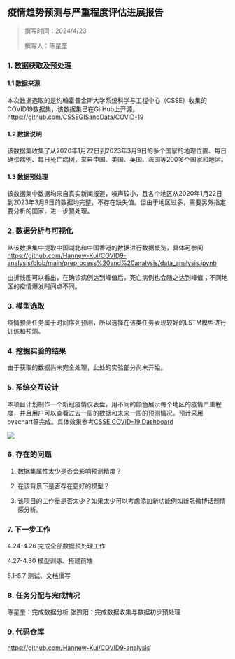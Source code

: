 ## 疫情趋势预测与严重程度评估进展报告

> 撰写时间：2024/4/23
>
> 撰写人：陈星奎

### 1. 数据获取及预处理

#### 1.1 数据来源

本次数据选取的是约翰霍普金斯大学系统科学与工程中心（CSSE）收集的COVID19数据集，该数据集已在GitHub上开源。<https://github.com/CSSEGISandData/COVID-19>

#### 1.2 数据说明

该数据集收集了从2020年1月22日到2023年3月9日的多个国家的地理位置、每日确诊病例、每日死亡病例，来自中国、美国、英国、法国等200多个国家和地区。

#### 1.3 数据预处理

该数据集中数据均来自真实新闻报道，噪声较小，且各个地区从2020年1月22日到2023年3月9日的数据均完整，不存在缺失值。但由于地区过多，需要另外指定要分析的国家，进一步预处理。


### 2. 数据分析与可视化

从该数据集中提取中国湖北和中国香港的数据进行数据概览，具体可参阅<https://github.com/Hannew-Kui/COVID9-analysis/blob/main/preprocess%20and%20analysis/data_analysis.ipynb>

由折线图可以看出，在确诊病例达到峰值后，死亡病例也会随之达到峰值；不同地区的疫情爆发时间点不同。

### 3. 模型选取

疫情预测任务属于时间序列预测，所以选择在该类任务表现较好的LSTM模型进行训练和预测。

### 4. 挖掘实验的结果

由于获取的数据尚未完全处理，此处的实验部分尚未开始。

### 5. 系统交互设计

本项目计划制作一个新冠疫情仪表盘，用不同的颜色展示每个地区的疫情严重程度，并且用户可以查看过去一周的数据和未来一周的预测情况。预计采用pyechart等完成。具体效果参考[CSSE COVID-19 Dashboard](https://www.arcgis.com/apps/dashboards/bda7594740fd40299423467b48e9ecf6)

![](https://github.com/Hannew-Kui/COVID9-analysis/blob/main/preprocess%20and%20analysis/pic/%E4%BB%AA%E8%A1%A8%E7%9B%98%E5%89%8D%E7%AB%AF%E7%A4%BA%E4%BE%8B.png)

### 6. 存在的问题

1. 数据集属性太少是否会影响预测精度？

2. 在该背景下是否存在更好的模型？

3. 该项目的工作量是否太少？如果太少可以考虑添加新功能例如新冠微博话题情感分析。

### 7. 下一步工作

4.24-4.26 完成全部数据预处理工作

4.27-4.30 模型训练、搭建前端

5.1-5.7 测试、文档撰写

### 8. 任务分配与完成情况

陈星奎：完成数据分析
张煦阳：完成数据收集与数据初步预处理

### 9. 代码仓库

<https://github.com/Hannew-Kui/COVID9-analysis>
